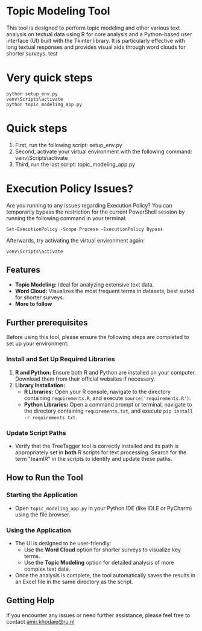 # Topic Modeling Tool

This tool is designed to perform topic modeling and other various text analysis on textual data using R for core analysis and a Python-based user interface (UI) built with the Tkinter library. It is particularly effective with long textual responses and provides visual aids through word clouds for shorter surveys.
test 

# Very quick steps
```
python setup_env.py
venv\Scripts\activate
python topic_modeling_app.py
```

# Quick steps
  1. First, run the following script: setup_env.py
  2. Second, activate your virtual environment with the following command: venv\Scripts\activate
  3. Third, run the last script: topic_modeling_app.py

# Execution Policy Issues?
Are you running to any issues regarding Execution Policy? You can temporarily bypass the restriction for the current PowerShell session by running the following command in your terminal: 

```
Set-ExecutionPolicy -Scope Process -ExecutionPolicy Bypass
```

Afterwards, try activating the virtual environment again: 

```
venv\Scripts\activate
```

## Features

- **Topic Modeling:** Ideal for analyzing extensive text data.
- **Word Cloud:** Visualizes the most frequent terms in datasets, best suited for shorter surveys.
- **More to follow**

## Further prerequisites

Before using this tool, please ensure the following steps are completed to set up your environment:

### Install and Set Up Required Libraries

1. **R and Python:** Ensure both R and Python are installed on your computer. Download them from their official websites if necessary.
2. **Library Installation:**
   - **R Libraries:** Open your R console, navigate to the directory containing `requirements.R`, and execute `source('requirements.R')`.
   - **Python Libraries:** Open a command prompt or terminal, navigate to the directory containing `requirements.txt`, and execute `pip install -r requirements.txt`.

### Update Script Paths

- Verify that the TreeTagger tool is correctly installed and its path is appropriately set in **both** R scripts for text processing. Search for the term "teamIR" in the scripts to identify and update these paths.

## How to Run the Tool

### Starting the Application

- Open `topic_modeling_app.py` in your Python IDE (like IDLE or PyCharm) using the file browser.

### Using the Application

- The UI is designed to be user-friendly:
  - Use the **Word Cloud** option for shorter surveys to visualize key terms.
  - Use the **Topic Modeling** option for detailed analysis of more complex text data.
- Once the analysis is complete, the tool automatically saves the results in an Excel file in the same directory as the script.

## Getting Help

If you encounter any issues or need further assistance, please feel free to contact amir.khodaie@ru.nl

